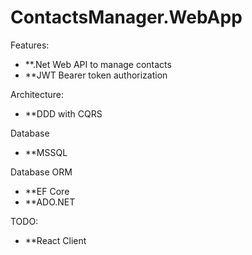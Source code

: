 # ContactsManager.WebApp

Features:
  - **.Net Web API to manage contacts
  - **JWT Bearer token authorization

Architecture:
  - **DDD with CQRS 

Database
  - **MSSQL

Database ORM
  - **EF Core
  - **ADO.NET

TODO:
  - **React Client 

